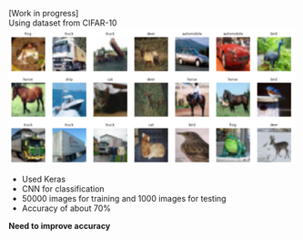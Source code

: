 [Work in progress]
<br> 
Using dataset from CIFAR-10
![cifar10 image](https://github.com/Zulfa-Varvani/ML-things/blob/main/image%20classification/cifar10.png)

* Used Keras
* CNN for classification
* 50000 images for training and 1000 images for testing
* Accuracy of about 70%

**Need to improve accuracy**
